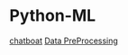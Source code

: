 # Python-ML
[chatboat](Python-ML/tree/master/Chatbot)
[Data PreProcessing](https://github.com/soumya-mishra/Python-ML/tree/master/Data%20PreProcessing)
